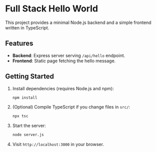 # Full Stack Hello World

This project provides a minimal Node.js backend and a simple frontend written in TypeScript.

## Features
- **Backend**: Express server serving `/api/hello` endpoint.
- **Frontend**: Static page fetching the hello message.

## Getting Started

1. Install dependencies (requires Node.js and npm):
   ```bash
   npm install
   ```
2. (Optional) Compile TypeScript if you change files in `src/`:
   ```bash
   npx tsc
   ```
3. Start the server:
   ```bash
   node server.js
   ```
4. Visit `http://localhost:3000` in your browser.
